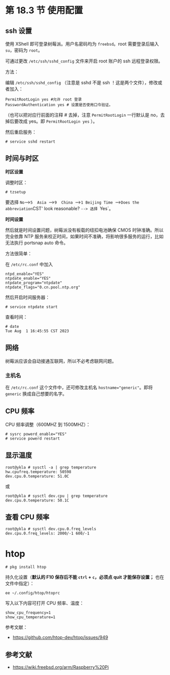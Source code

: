 # 第 18.3 节 使用配置

## ssh 设置
使用 XShell 即可登录树莓派。用户名密码均为 `freebsd`。root 需要登录后输入 `su`，密码为 `root`。

可通过更改 `/etc/ssh/sshd_config` 文件来开启 root 账户的 ssh 远程登录权限。

方法：

编辑 `/etc/ssh/sshd_config` （注意是 sshd 不是 ssh ！这是两个文件），修改或者加入：

```
PermitRootLogin yes #允许 root 登录
PasswordAuthentication yes # 设置是否使用口令验证。
```

（也可以把对应行前面的注释 # 去掉，注意 `PermitRootLogin` 一行默认是 no，去掉后要改成 yes。即 `PermitRootLogin yes` ）。

然后重启服务：

```
# service sshd restart
```

## 时间与时区

**时区设置**

调整时区：

```
# tzsetup
```

要选择 `No`-->`5  Asia `-->`9  China `-->`1 Beijing Time `-->` Does the abbreviation `CST' look reasonable? `--> 选择 `Yes`。


**时间设置**

然后就是时间设置问题，树莓派没有板载的纽扣电池确保 CMOS 时钟准确。所以完全依靠 NTP 服务来校正时间，如果时间不准确，将影响很多服务的运行，比如无法执行 portsnap auto 命令。

方法很简单：

在 `/etc/rc.conf` 中加入

```
ntpd_enable="YES"
ntpdate_enable="YES"
ntpdate_program="ntpdate"
ntpdate_flags="0.cn.pool.ntp.org"
```

然后开启时间服务器：

```
# service ntpdate start
```

查看时间：

```
# date
Tue Aug  1 16:45:55 CST 2023
```
## 网络

树莓派应该会自动接通互联网，所以不必考虑联网问题。

### 主机名

在 `/etc/rc.conf` 这个文件中，还可修改主机名 `hostname="generic"`。即将 `generic` 换成自己想要的名字。

## CPU 频率

CPU 频率调整（600MHZ 到 1500MHZ）：

```
# sysrc powerd_enable="YES"
# service powerd restart
```
## 显示温度

```
root@ykla # sysctl -a | grep temperature
hw.cpufreq.temperature: 50598
dev.cpu.0.temperature: 51.0C
```
或
```
root@ykla # sysctl dev.cpu | grep temperature
dev.cpu.0.temperature: 50.1C
```

## 查看 CPU 频率

```
root@ykla # sysctl dev.cpu.0.freq_levels
dev.cpu.0.freq_levels: 2000/-1 600/-1
```

# htop
```
# pkg install htop
```

持久化设置（**默认的 F10 保存后不能 `ctrl` + `c`，必须点 quit 才能保存设置；** 也在文件中指定）：

```
ee ~/.config/htop/htoprc  
```

写入以下内容可打开 CPU 频率、温度：

```
show_cpu_frequency=1
show_cpu_temperature=1
```

参考文献：

- <https://github.com/htop-dev/htop/issues/949>
  
## 参考文献

- <https://wiki.freebsd.org/arm/Raspberry%20Pi>
